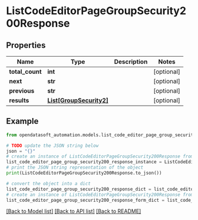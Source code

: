 # ListCodeEditorPageGroupSecurity200Response


## Properties

Name | Type | Description | Notes
------------ | ------------- | ------------- | -------------
**total_count** | **int** |  | [optional] 
**next** | **str** |  | [optional] 
**previous** | **str** |  | [optional] 
**results** | [**List[GroupSecurity2]**](GroupSecurity2.md) |  | [optional] 

## Example

```python
from opendatasoft_automation.models.list_code_editor_page_group_security200_response import ListCodeEditorPageGroupSecurity200Response

# TODO update the JSON string below
json = "{}"
# create an instance of ListCodeEditorPageGroupSecurity200Response from a JSON string
list_code_editor_page_group_security200_response_instance = ListCodeEditorPageGroupSecurity200Response.from_json(json)
# print the JSON string representation of the object
print(ListCodeEditorPageGroupSecurity200Response.to_json())

# convert the object into a dict
list_code_editor_page_group_security200_response_dict = list_code_editor_page_group_security200_response_instance.to_dict()
# create an instance of ListCodeEditorPageGroupSecurity200Response from a dict
list_code_editor_page_group_security200_response_form_dict = list_code_editor_page_group_security200_response.from_dict(list_code_editor_page_group_security200_response_dict)
```
[[Back to Model list]](../README.md#documentation-for-models) [[Back to API list]](../README.md#documentation-for-api-endpoints) [[Back to README]](../README.md)


